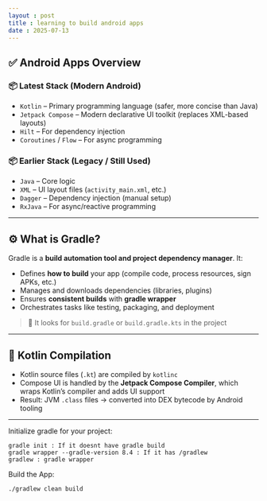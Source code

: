 ```yaml
---
layout : post 
title : learning to build android apps
date : 2025-07-13
---
```


## ✅ Android Apps Overview

### 📦 Latest Stack (Modern Android)
- `Kotlin` – Primary programming language (safer, more concise than Java)
- `Jetpack Compose` – Modern declarative UI toolkit (replaces XML-based layouts)
- `Hilt` – For dependency injection
- `Coroutines` / `Flow` – For async programming

### 📦 Earlier Stack (Legacy / Still Used)
- `Java` – Core logic
- `XML` – UI layout files (`activity_main.xml`, etc.)
- `Dagger` – Dependency injection (manual setup)
- `RxJava` – For async/reactive programming

---

## ⚙️ What is Gradle?

Gradle is a **build automation tool and project dependency manager**. It:

- Defines **how to build** your app (compile code, process resources, sign APKs, etc.)
- Manages and downloads dependencies (libraries, plugins)
- Ensures **consistent builds** with **gradle wrapper**
- Orchestrates tasks like testing, packaging, and deployment

> 📁 It looks for `build.gradle` or `build.gradle.kts` in the project

---

## 🔧 Kotlin Compilation

- Kotlin source files (`.kt`) are compiled by `kotlinc`
- Compose UI is handled by the **Jetpack Compose Compiler**, which wraps Kotlin’s compiler and adds UI support
- Result: JVM `.class` files → converted into DEX bytecode by Android tooling

---
Initialize gradle for your project: 

```
gradle init : If it doesnt have gradle build 
gradle wrapper --gradle-version 8.4 : If it has /gradlew  
gradlew : gradle wrapper
```


Build the App: 
```
./gradlew clean build
```

  


